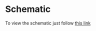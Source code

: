 # Schematic
To view the schematic just follow [this link](https://kicanvas.org/?github=https%3A%2F%2Fgithub.com%2Fenwi%2FDigital-christmas-star%2Ftree%2Fmaster%2Fpcb)
